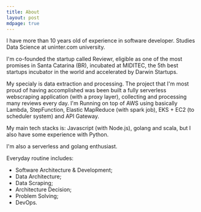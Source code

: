 ```yaml
---
title: About
layout: post
mdpage: true
---
```


I have more than 10 years old of experience in software developer. Studies Data Science at uninter.com university.

I'm co-founded the startup called Reviewr, eligible as one of the most promises in Santa Catarina (BR), incubated at MIDITEC, the 5th best startups incubator in the world and accelerated by Darwin Startups.

My specialy is data extraction and processing. The project that I'm most proud of having accomplished was been built a fully serverless webscraping application (with a proxy layer), collecting and processing many reviews every day. I'm Running on top of AWS using basically Lambda, StepFunction, Elastic MapReduce (with spark job), EKS + EC2 (to scheduler system) and API Gateway.

My main tech stacks is: Javascript (with Node.js), golang and scala, but I also have some experience with Python.

I'm also a serverless and golang enthusiast.

Everyday routine includes:

- Software Architecture & Development;
- Data Architecture;
- Data Scraping;
- Architecture Decision;
- Problem Solving;
- DevOps.